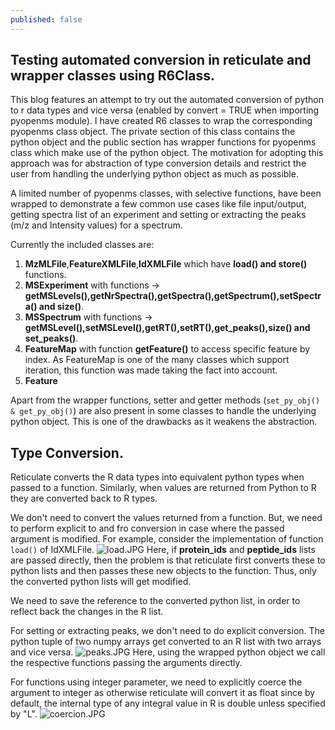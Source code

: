 ```yaml
---
published: false
---
```

## Testing automated conversion in reticulate and wrapper classes using R6Class. 

This blog features an attempt to try out the automated conversion of python to r data types and vice versa (enabled by convert = TRUE when importing pyopenms module). I have created R6 classes to wrap the corresponding pyopenms class object. The private section of this class contains the python object and the public section has wrapper functions for pyopenms class which make use of the python object.
The motivation for adopting this approach was for abstraction of type conversion details and restrict the user from handling the underlying python object as much as possible.

A limited number of pyopenms classes, with selective functions, have been wrapped to demonstrate a few common use cases like file input/output, getting spectra list of an experiment and setting or extracting the peaks (m/z and Intensity values) for a spectrum.


Currently the included classes are:
1. **MzMLFile**,**FeatureXMLFile**,**IdXMLFile** which have **load() and store()** functions.
2. **MSExperiment** with functions -> **getMSLevels(),getNrSpectra(),getSpectra(),getSpectrum(),setSpectra() and size()**.
3. **MSSpectrum** with functions -> **getMSLevel(),setMSLevel(),getRT(),setRT(),get_peaks(),size() and set_peaks()**.
4. **FeatureMap** with function **getFeature()** to access specific feature by index. As FeatureMap is one of the many classes which support iteration, this function was made taking the fact into account.
5. **Feature**

Apart from the wrapper functions, setter and getter methods (```set_py_obj() & get_py_obj()```) are also present in some classes to handle the underlying python object. This is one of the drawbacks as it weakens the abstraction.


## Type Conversion.
Reticulate converts the R data types into equivalent python types when passed to a function. Similarly, when values are returned from Python to R they are converted back to R types.

We don't need to convert the values returned from a function. But, we need to perform explicit to and fro conversion in case where the passed argument is modified. For example, consider the implementation of function ```load()``` of IdXMLFile.
![load.JPG]({{site.baseurl}}/_posts/load.JPG)
Here, if **protein_ids** and **peptide_ids** lists are passed directly, then the problem is that reticulate first converts these to python lists and then passes these new objects to the function. Thus, only the converted python lists will get modified.

We need to save the reference to the converted python list, in order to reflect back the changes in the R list.

For setting or extracting peaks, we don't need to do explicit conversion. The python tuple of two numpy arrays get converted to an R list with two arrays and vice versa.
![peaks.JPG]({{site.baseurl}}/_posts/peaks.JPG)
Here, using the wrapped python object we call the respective functions passing the arguments directly.

For functions using integer parameter, we need to explicitly coerce the argument to integer as otherwise reticulate will convert it as float since by default, the internal type of any integral value in R is double unless specified by "L".
![coercion.JPG]({{site.baseurl}}/_posts/coercion.JPG)





